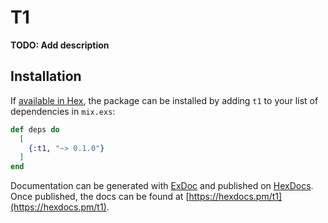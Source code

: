 # T1

**TODO: Add description**

## Installation

If [available in Hex](https://hex.pm/docs/publish), the package can be installed
by adding `t1` to your list of dependencies in `mix.exs`:

```elixir
def deps do
  [
    {:t1, "~> 0.1.0"}
  ]
end
```

Documentation can be generated with [ExDoc](https://github.com/elixir-lang/ex_doc)
and published on [HexDocs](https://hexdocs.pm). Once published, the docs can
be found at [https://hexdocs.pm/t1](https://hexdocs.pm/t1).


